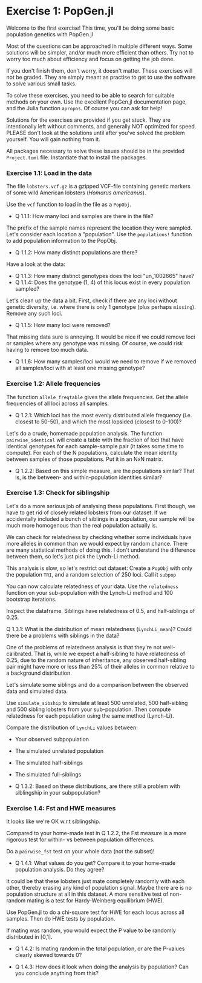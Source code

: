 # Exercise 1: PopGen.jl
Welcome to the first exercise!
This time, you'll be doing some basic population genetics with PopGen.jl

Most of the questions can be approached in multiple different ways.
Some solutions will be simpler, and/or much more efficient than others.
Try not to worry too much about efficiency and focus on getting the job done.

If you don't finish them, don't worry, it doesn't matter.
These exercises will not be graded.
They are simply meant as practise to get to use the software to solve various small tasks.

To solve these exercises, you need to be able to search for suitable methods on your own.
Use the excellent PopGen.jl documentation page, and the Julia function `apropos`.
Of course you can ask for help!

Solutions for the exercises are provided if you get stuck.
They are intentionally left without comments, and generally NOT optimized for speed.
PLEASE don't look at the solutions until after you've solved the problem yourself.
You will gain nothing from it.

All packages necessary to solve these issues should be in the provided `Project.toml` file.
Instantiate that to install the packages.

### Exercise 1.1: Load in the data
The file `lobsters.vcf.gz` is a gzipped VCF-file containing genetic markers of some wild American lobsters (_Homarus americanus_).

Use the `vcf` function to load in the file as a `PopObj`.

* Q 1.1.1: How many loci and samples are there in the file?

The prefix of the sample names represent the location they were sampled.
Let's consider each location a "population".
Use the `populations!` function to add population information to the PopObj.

* Q 1.1.2: How many distinct populations are there?

Have a look at the data:

* Q 1.1.3: How many distinct genotypes does the loci "un_1002665" have?
* Q 1.1.4: Does the genotype (1, 4) of this locus exist in every population sampled?

Let's clean up the data a bit.
First, check if there are any loci without genetic diversity, i.e. where there is only 1 genotype (plus perhaps `missing`).
Remove any such loci.

* Q 1.1.5: How many loci were removed?

That missing data sure is annoying.
It would be nice if we could remove loci or samples where any genotype was missing.
Of course, we could risk having to remove too much data.

* Q 1.1.6: How many samples/loci would we need to remove if we removed all samples/loci with at least one missing genotype?

### Exercise 1.2: Allele frequencies
The function `allele_freqtable` gives the allele frequencies.
Get the allele frequencies of all loci across all samples.

* Q 1.2.1: Which loci has the most evenly distributed allele frequency (i.e. closest to 50-50), and which the most lopsided (closest to 0-100)?

Let's do a crude, homemade population analysis.
The function `pairwise_identical` will create a table with the fraction of loci that have identical genotypes for each sample-sample pair (it takes some time to compute).
For each of the N populations, calculate the mean identity between samples of those populations. Put it in an NxN matrix.

* Q 1.2.2: Based on this simple measure, are the populations similar? That is, is the between- and within-population identities similar?

### Exercise 1.3: Check for siblingship
Let's do a more serious job of analysing these populations.
First though, we have to get rid of closely related lobsters from our dataset.
If we accidentally included a bunch of siblings in a population, our sample will be much more homogenous than the real population actually is.

We can check for relatedness by checking whether some individuals have more alleles in common than we would expect by random chance.
There are many statistical methods of doing this.
I don't understand the difference between them, so let's just pick the Lynch-Li method.

This analysis is slow, so let's restrict out dataset:
Create a `PopObj` with only the population `TRI`, and a random selection of 250 loci. Call it `subpop`

You can now calculate relatedness of your data.
Use the `relatedness` function on your sub-population with the Lynch-Li method and 100 bootstrap iterations.

Inspect the dataframe.
Siblings have relatedness of 0.5, and half-siblings of 0.25.

Q 1.3.1: What is the distribution of mean relatedness (`LynchLi_mean`)? Could there be a problems with siblings in the data?

One of the problems of relatedness analysis is that they're not well-calibrated.
That is, while we expect a half-sibling to have relatedness of 0.25, due to the random nature of inheritance, any observed half-sibling pair might have more or less than 25% of their alleles in common relative to a background distribution.

Let's simulate some siblings and do a comparison between the observed data and simulated data.

Use `simulate_sibship` to simulate at least 500 unrelated, 500 half-sibling and 500 sibling lobsters from your sub-population.
Then compute relatedness for each population using the same method (Lynch-Li).

Compare the distribution of `LynchLi` values between:
* Your observed subpopulation
* The simulated unrelated population
* The simulated half-siblings
* The simulated full-siblings

* Q 1.3.2: Based on these distributions, are there still a problem with siblingship in your subpopulation?

### Exercise 1.4: Fst and HWE measures
It looks like we're OK w.r.t siblingship.

Compared to your home-made test in Q 1.2.2, the Fst measure is a more rigorous test for within- vs between population differences.

Do a `pairwise_fst` test on your whole data (not the subset)!

* Q 1.4.1: What values do you get? Compare it to your home-made population analysis. Do they agree?

It could be that these lobsters just mate completely randomly with each other, thereby erasing any kind of population signal.
Maybe there are is no population structure at all in this dataset.
A more sensitive test of non-random mating is a test for Hardy-Weinberg equilibrium (HWE).

Use PopGen.jl to do a chi-square test for HWE for each locus across all samples. Then do HWE tests by population.

If mating was random, you would expect the P value to be randomly distributed in [0,1].

* Q 1.4.2: Is mating random in the total population, or are the P-values clearly skewed towards 0?

* Q 1.4.3: How does it look when doing the analysis by population? Can you conclude anything from this?